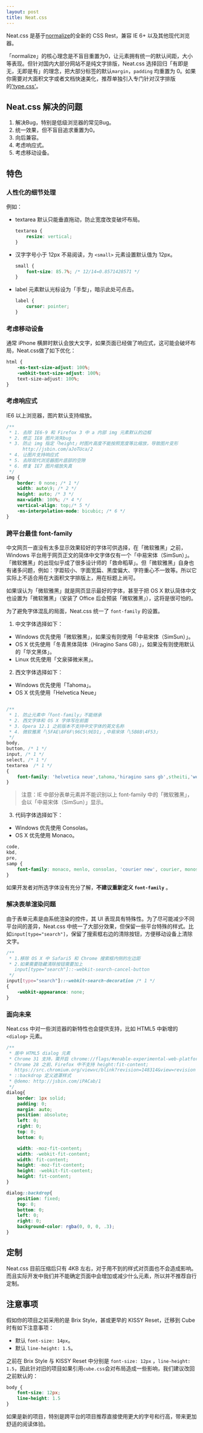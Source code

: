 ```yaml
---
layout: post
title: Neat.css
---
```


Neat.css 是基于[normalize](https://github.com/necolas/normalize.css)的全新的 CSS Rest，兼容 IE 6+ 以及其他现代浏览器。

「normalize」的核心理念是不盲目重置为0，让元素拥有统一的默认间距，大小等表现。但针对国内大部分网站不是纯文字排版，Neat.css 选择回归「有即是无，无即是有」的理念，把大部分标签的默认`margin`，`padding` 均重置为 0。如果你需要对大面积文字或者文档快速美化，推荐单独引入专门针对汉字排版的['type.css'](#)。

## Neat.css 解决的问题

1. 解决Bug，特别是低级浏览器的常见Bug。
2. 统一效果，但不盲目追求重置为0。
3. 向后兼容。
4. 考虑响应式。
5. 考虑移动设备。

## 特色

### 人性化的细节处理

例如：

* textarea 默认只能垂直拖动，防止宽度改变破坏布局。

    ```css
    textarea {
        resize: vertical;
    }
    ```
* 汉字字号小于 12px 不易阅读，为 `<small>` 元素设置默认值为 12px。

    ```css
    small {
        font-size: 85.7%; /* 12/14=0.8571428571 */
    }
    ```

* label 元素默认光标设为「手型」，暗示此处可点击。

    ```css
    label {
        cursor: pointer;
    }
    ```

### 考虑移动设备

通常 iPhone 横屏时默认会放大文字，如果页面已经做了响应式，这可能会破坏布局，Neat.css做了如下优化：

```css
html {
    -ms-text-size-adjust: 100%;
    -webkit-text-size-adjust: 100%;
    text-size-adjust: 100%;
}
```

### 考虑响应式

IE6 以上浏览器，图片默认支持缩放。

```css
/**
 * 1. 去除 IE6-9 和 Firefox 3 中 a 内部 img 元素默认的边框
 * 2. 修正 IE8 图片消失bug
 * 3. 防止 img 指定「height」时图片高度不能按照宽度等比缩放，导致图片变形
      http://jsbin.com/aJoTUca/2
 * 4. 让图片支持响应式
 * 5. 去除现代浏览器图片底部的空隙
 * 6. 修复 IE7 图片缩放失真
 */
img {
    border: 0 none; /* 1 */
    width: auto\9; /* 2 */
    height: auto; /* 3 */
    max-width: 100%; /* 4 */
    vertical-align: top;/* 5 */
    -ms-interpolation-mode: bicubic; /* 6 */
}
```

### 跨平台最佳 font-family

中文网页一直没有太多显示效果较好的字体可供选择，在「微软雅黑」之前，Windows 平台用于网页正文的简体中文字体仅有一个「中易宋体（SimSun）」。「微软雅黑」的出现似乎成了很多设计师的「救命稻草」。但「微软雅黑」自身也有诸多问题，例如：字距较小、字面宽扁、黑度偏大、字符重心不一致等。所以它实际上不适合用在大面积文字排版上，用在标题上尚可。

如果误认为「微软雅黑」就是网页显示最好的字体，甚至于把 OS X
默认简体中文也设置为「微软雅黑」（安装了 Office 后会预装「微软雅黑」），这将是很可怕的。

为了避免字体混乱的局面，Neat.css 统一了 `font-family` 的设置。


1. 中文字体选择如下：

* Windows 优先使用「微软雅黑」，如果没有则使用「中易宋体（SimSun）」。
* OS X 优先使用「冬青黑体简体（Hiragino Sans GB）」，如果没有则使用默认的「华文黑体」。
* Linux 优先使用「文泉驿微米黑」。

2. 西文字体选择如下：

* Windows 优先使用「Tahoma」。
* OS X 优先使用「Helvetica Neue」

```css

/**
 * 1. 防止元素中「font-family」不能继承
 * 2. 西文字体和 OS X 字体写在前面
 * 3. Opera 12.1 之前版本不支持中文字体的英文名称
 * 4. 微软雅黑「\5FAE\8F6F\96C5\9ED1」,中易宋体「\5B8B\4F53」
 */
body,
button, /* 1 */
input, /* 1 */
select, /* 1 */
textarea  /* 1 */
{
    font-family: 'helvetica neue',tahoma,'hiragino sans gb',stheiti,'wenquanyi micro hei',\5FAE\8F6F\96C5\9ED1,\5B8B\4F53,sans-serif;
}
```

> 注意：IE 中部分表单元素并不能识别以上 font-family 中的「微软雅黑」，会以「中易宋体（SimSun）」显示。

3. 代码字体选择如下：

* Windows 优先使用 Consolas。
* OS X 优先使用 Monaco。

```css
code,
kbd,
pre,
samp {
    font-family: monaco, menlo, consolas, 'courier new', courier, monospace;
}
```
</ol>

如果开发者对所选字体没有充分了解，**不建议重新定义 `font-family`** 。

### 解决表单渲染问题

由于表单元素是由系统渲染的控件，其 UI 表现具有特殊性。为了尽可能减少不同平台间的差异，Neat.css 中统一了大部分效果，但保留一些平台特殊的样式。比如`input[type="search"]`，保留了搜索框右边的清除按钮，方便移动设备上清除文字。

```css
/**
 * 1.移除 OS X 中 Safari5 和 Chrome 搜索框内侧的左边距
 * 2.如果需要隐藏清除按钮需要加上
   input[type="search"]::-webkit-search-cancel-button
 */
input[type="search"]::-webkit-search-decoration /* 1 */
{
    -webkit-appearance: none;
}
````

### 面向未来

Neat.css 中对一些浏览器的新特性也会提供支持，比如 HTML5 中新增的 `<dialog>` 元素。

```css
/**
 * 居中 HTML5 dialog 元素
 * Chrome 31 支持，需开启 chrome://flags/#enable-experimental-web-platform-features
 * Chrome 28 之前、Firefox 中不支持 height:fit-content; 
   https://src.chromium.org/viewvc/blink?revision=148314&view=revision
 * ::backdrop 定义遮罩样式
 * @demo: http://jsbin.com/iPACab/1
 */
dialog{
    border: 1px solid;
    padding: 0;
    margin: auto;
    position: absolute;
    left: 0;
    right: 0;
    top: 0;
    bottom: 0;

    width: -moz-fit-content;
    width: -webkit-fit-content;
    width: fit-content;
    height: -moz-fit-content;
    height: -webkit-fit-content;
    height: fit-content;
}

dialog::backdrop{
    position: fixed;
    top: 0;
    bottom: 0;
    left: 0;
    right: 0;
    background-color: rgba(0, 0, 0, .3);
}
```

## 定制

Neat.css 目前压缩后只有 4KB 左右，对于用不到的样式对页面也不会造成影响。而且实际开发中我们并不能确定页面中会增加或减少什么元素，所以并不推荐自行定制。

## 注意事项

假如你的项目之前采用的是 Brix Style，甚或更早的 KISSY Reset，迁移到 Cube 时有如下注意事项：

* 默认 `font-size: 14px`。
* 默认 `line-height: 1.5`。

之前在 Brix Style 与 KISSY Reset 中分别是 `font-size: 12px` ，`line-height: 1.5`，因此针对旧的项目如果引用`cube.css`会对布局造成一些影响，我们建议改回之前默认的：

```css
body {
    font-size: 12px;
    line-height: 1.5
}
```

如果是新的项目，特别是跨平台的项目推荐直接使用更大的字号和行高，带来更加舒适的阅读体验。
